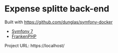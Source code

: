 # Expense splitte back-end

Built with https://github.com/dunglas/symfony-docker

- [Symfony 7](https://symfony.com/)
- [FrankenPHP](https://frankenphp.dev/)

Project URL: https://localhost/